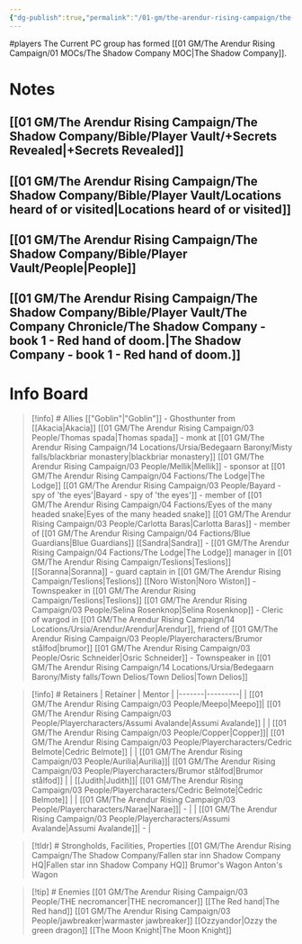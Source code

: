 ```yaml
---
{"dg-publish":true,"permalink":"/01-gm/the-arendur-rising-campaign/the-shadow-company/bible/player-vault/1-this-is-the-player-vault-for-the-arendur-rising-campaign/","title":"1. This is the player vault for the Arendur Rising campaign"}
---
```


#players 
The Current PC group has formed [[01 GM/The Arendur Rising Campaign/01 MOCs/The Shadow Company MOC\|The Shadow Company]]. 


# Notes 
## [[01 GM/The Arendur Rising Campaign/The Shadow Company/Bible/Player Vault/+Secrets Revealed\|+Secrets Revealed]]
## [[01 GM/The Arendur Rising Campaign/The Shadow Company/Bible/Player Vault/Locations heard of or visited\|Locations heard of or visited]]
## [[01 GM/The Arendur Rising Campaign/The Shadow Company/Bible/Player Vault/People\|People]]
## [[01 GM/The Arendur Rising Campaign/The Shadow Company/Bible/Player Vault/The Company Chronicle/The Shadow Company - book 1 - Red hand of doom.\|The Shadow Company - book 1 - Red hand of doom.]]

# Info Board 
> [!info] # Allies
> [["Goblin"\|"Goblin"]] - Ghosthunter from [[Akacia\|Akacia]]
> [[01 GM/The Arendur Rising Campaign/03 People/Thomas spada\|Thomas spada]] - monk at [[01 GM/The Arendur Rising Campaign/14 Locations/Ursia/Bedegaarn Barony/Misty falls/blackbriar monastery\|blackbriar monastery]]
> [[01 GM/The Arendur Rising Campaign/03 People/Mellik\|Mellik]] - sponsor at [[01 GM/The Arendur Rising Campaign/04 Factions/The Lodge\|The Lodge]]
> [[01 GM/The Arendur Rising Campaign/03 People/Bayard - spy of  'the eyes'\|Bayard - spy of  'the eyes']] - member of [[01 GM/The Arendur Rising Campaign/04 Factions/Eyes of the many headed snake\|Eyes of the many headed snake]]
> [[01 GM/The Arendur Rising Campaign/03 People/Carlotta Baras\|Carlotta Baras]] - member of [[01 GM/The Arendur Rising Campaign/04 Factions/Blue Guardians\|Blue Guardians]]
> [[Sandra\|Sandra]] - [[01 GM/The Arendur Rising Campaign/04 Factions/The Lodge\|The Lodge]] manager in [[01 GM/The Arendur Rising Campaign/Teslions\|Teslions]]
> [[Soranna\|Soranna]] - guard captain in [[01 GM/The Arendur Rising Campaign/Teslions\|Teslions]]
> [[Noro Wiston\|Noro Wiston]] - Townspeaker in [[01 GM/The Arendur Rising Campaign/Teslions\|Teslions]]
> [[01 GM/The Arendur Rising Campaign/03 People/Selina Rosenknop\|Selina Rosenknop]] - Cleric of wargod in [[01 GM/The Arendur Rising Campaign/14 Locations/Ursia/Arendur/Arendur\|Arendur]], friend of [[01 GM/The Arendur Rising Campaign/03 People/Playercharacters/Brumor stålfod\|brumor]]
> [[01 GM/The Arendur Rising Campaign/03 People/Osric Schneider\|Osric Schneider]] - Townspeaker in [[01 GM/The Arendur Rising Campaign/14 Locations/Ursia/Bedegaarn Barony/Misty falls/Town Delios/Town Delios\|Town Delios]]

> [!info] # Retainers
> | Retainer | Mentor |
> |-------|---------|
> | [[01 GM/The Arendur Rising Campaign/03 People/Meepo\|Meepo]]| [[01 GM/The Arendur Rising Campaign/03 People/Playercharacters/Assumi Avalande\|Assumi Avalande]] |
>| [[01 GM/The Arendur Rising Campaign/03 People/Copper\|Copper]]| [[01 GM/The Arendur Rising Campaign/03 People/Playercharacters/Cedric Belmote\|Cedric Belmote]] |
>| [[01 GM/The Arendur Rising Campaign/03 People/Aurilia\|Aurilia]]| [[01 GM/The Arendur Rising Campaign/03 People/Playercharacters/Brumor stålfod\|Brumor stålfod]] |
>| [[Judith\|Judith]]| [[01 GM/The Arendur Rising Campaign/03 People/Playercharacters/Cedric Belmote\|Cedric Belmote]] |
>| [[01 GM/The Arendur Rising Campaign/03 People/Playercharacters/Narae\|Narae]]|  - |
>| [[01 GM/The Arendur Rising Campaign/03 People/Playercharacters/Assumi Avalande\|Assumi Avalande]]| - | 

> [!tldr] # Strongholds, Facilities, Properties
> [[01 GM/The Arendur Rising Campaign/The Shadow Company/Fallen star inn Shadow Company HQ\|Fallen star inn Shadow Company HQ]]
> Brumor's Wagon
> Anton's Wagon

> [!tip] # Enemies
> [[01 GM/The Arendur Rising Campaign/03 People/THE necromancer\|THE necromancer]]
> [[The Red hand\|The Red hand]]
> [[01 GM/The Arendur Rising Campaign/03 People/jawbreaker\|warmaster jawbreaker]]
> [[Ozzyandor\|Ozzy the green dragon]]
> [[The Moon Knight\|The Moon Knight]]

